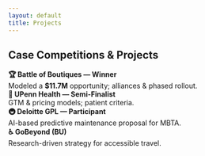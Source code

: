 ```yaml
---
layout: default
title: Projects
---
```


<div class="swipe-wrap">

<section class="swipe">
<h2>Case Competitions & Projects</h2>
<div class="card"><strong>🏆 Battle of Boutiques — Winner</strong><br> Modeled a <strong>$11.7M</strong> opportunity; alliances & phased rollout.</div>
<div class="card"><strong>💊 UPenn Health — Semi-Finalist</strong><br> GTM & pricing models; patient criteria.</div>
<div class="card"><strong>🚇 Deloitte GPL — Participant</strong><br> AI-based predictive maintenance proposal for MBTA.</div>
<div class="card"><strong>♿ GoBeyond (BU)</strong><br> Research-driven strategy for accessible travel.</div>
</section>

</div>
